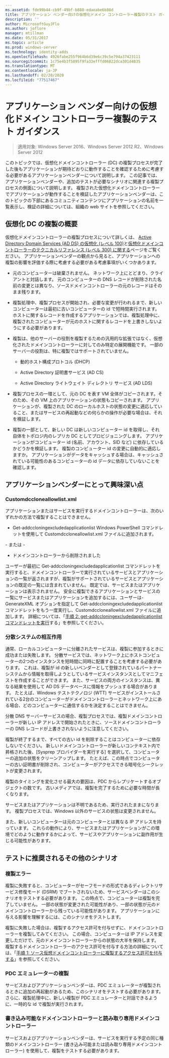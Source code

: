 ```yaml
---
ms.assetid: fde99b44-cb9f-49bf-b888-edaeabe6b88d
title: アプリケーション ベンダー向けの仮想化ドメイン コントローラー複製のテスト ガイダンス
description: ''
author: MicrosoftGuyJFlo
ms.author: joflore
manager: mtillman
ms.date: 05/31/2017
ms.topic: article
ms.prod: windows-server
ms.technology: identity-adds
ms.openlocfilehash: 4926fabe255f964b6d39e6c39c5e794a37423111
ms.sourcegitcommit: 1c75e4b3f5895f9fa33efffd06822dca301d4835
ms.translationtype: MT
ms.contentlocale: ja-JP
ms.lasthandoff: 02/20/2020
ms.locfileid: "77517467"
---
```

# <a name="virtualized-domain-controller-cloning-test-guidance-for-application-vendors"></a>アプリケーション ベンダー向けの仮想化ドメイン コントローラー複製のテスト ガイダンス

>適用対象: Windows Server 2016、Windows Server 2012 R2、Windows Server 2012

このトピックでは、仮想化ドメインコントローラー (DC) の複製プロセスが完了した後もアプリケーションが期待どおりに動作することを確認するために考慮する必要があるアプリケーションベンダーについて説明します。 この記事では、アプリケーションベンダーや、追加のテストが必要なシナリオに関連する複製プロセスの側面について説明します。 複製された仮想化ドメインコントローラーでアプリケーションが動作することを検証したアプリケーションベンダーは、このトピックの下部にあるコミュニティコンテンツにアプリケーションの名前を一覧表示し、検証の詳細については、組織の web サイトを参照してください。

## <a name="overview-of-virtualized-dc-cloning"></a>仮想化 DC の複製の概要
仮想化ドメインコントローラーの複製プロセスについて詳しくは、 [Active Directory Domain Services (AD DS) の仮想化 (レベル 100)](https://docs.microsoft.com/windows-server/identity/ad-ds/introduction-to-active-directory-domain-services-ad-ds-virtualization-level-100)と[仮想化ドメインコントローラーのテクニカルリファレンス (レベル 300) に関する](https://docs.microsoft.com/windows-server/identity/ad-ds/deploy/virtual-dc/virtualized-domain-controller-technical-reference--level-300-)ページをご覧ください。 アプリケーションベンダーの観点から見ると、アプリケーションへの複製の影響を評価する際に考慮する必要がある考慮事項がいくつかあります。

-   元のコンピューターは破棄されません。 ネットワーク上にとどまり、クライアントと対話します。 元のコンピューターの DNS レコードが削除された名前の変更とは異なり、ソースドメインコントローラーの元のレコードはそのまま残ります。

-   複製処理中、複製プロセスが開始され、必要な変更が行われるまで、新しいコンピューターは最初に古いコンピューターの id で短時間実行されます。 ホストに関するレコードを作成するアプリケーションでは、複製処理中に、複製されたコンピューターが元のホストに関するレコードを上書きしないようにする必要があります。

-   複製は、他のサーバーの役割を複製するための汎用的な拡張ではなく、仮想化されたドメインコントローラーに対してのみ特定の展開機能です。 一部のサーバーの役割は、特に複製ではサポートされていません。

    -   動的ホスト構成プロトコル (DHCP)

    -   Active Directory 証明書サービス (AD CS)

    -   Active Directory ライトウェイト ディレクトリ サービス (AD LDS)

-   複製プロセスの一環として、元の DC を表す VM 全体がコピーされます。そのため、その VM 上のアプリケーションの状態もコピーされます。 アプリケーションが、複製された DC のローカルホストの状態の変更に適応していること、またはサービスの再起動などの何らかの操作が必要な場合は、それを検証します。

-   複製の一部として、新しい DC は新しいコンピューター id を取得し、それ自体をトポロジ内のレプリカ DC としてプロビジョニングします。 アプリケーションがコンピューター id (名前、アカウント、SID など) に依存しているかどうかを検証します。 複製のコンピューター id の変更に自動的に適応しますか。 アプリケーションがデータをキャッシュする場合は、キャッシュされている可能性のあるコンピューターの id データに依存していないことを確認します。

## <a name="what-is-interesting-for-application-vendors"></a>アプリケーションベンダーにとって興味深い点

### <a name="customdccloneallowlistxml"></a>Customdccloneallowlist.xml
アプリケーションまたはサービスを実行するドメインコントローラーは、次のいずれかの方法で複製することはできません。

-   Get-addccloningexcludedapplicationlist Windows PowerShell コマンドレットを使用して Customdccloneallowlist.xml ファイルに追加されます。

\- または -

-   ドメインコントローラーから削除されました

ユーザーが最初に Get-addccloningexcludedapplicationlist コマンドレットを実行すると、ドメインコントローラーで実行されているサービスとアプリケーションの一覧が返されますが、複製がサポートされているサービスとアプリケーションの既定の一覧には含まれていません。 既定では、サービスまたはアプリケーションは表示されません。 安全に複製できるアプリケーションとサービスの一覧にサービスまたはアプリケーションを追加するには、ユーザーは-GenerateXML オプションを指定して Get-addccloningexcludedapplicationlist コマンドレットをもう一度実行し、Customdccloneallowlist.xml ファイルに追加します。 詳細については、「[手順 2: get-addccloningexcludedapplicationlist コマンドレットを実行](https://docs.microsoft.com/powershell/module/addsadministration/get-addccloningexcludedapplicationlist)する」を参照してください。

### <a name="distributed-system-interactions"></a>分散システムの相互作用
通常、ローカルコンピューターに分離されたサービスは、複製に参加するときに成功または失敗します。 分散サービスでは、ネットワーク上にホストコンピューターの2つのインスタンスを短時間に同時に配置することを考慮する必要があります。 これは、複製が id の新しいベンダーとして登録されているパートナーシステムから情報を取得しようとしているサービスインスタンスとしてマニフェストを作成することができます。 また、サービスの両方のインスタンスは、異なる結果を使用して AD DS データベースに情報をプッシュする場合があります。 たとえば、Windows テストテクノロジ (WTT) サービスがインストールされている2台のコンピューターがドメインコントローラーとネットワーク上にある場合、どのコンピューターに通信するかを決定することはできません。

分散 DNS サーバーサービスの場合、複製プロセスでは、複製ドメインコントローラーが新しい IP アドレスで開始されたときに、ソースドメインコントローラーの DNS レコードが上書きされないように注意してください。

複製が終了するまで、すべての古い id を削除することはコンピューターに依存しないでください。 新しいドメインコントローラーが新しいコンテキスト内で昇格された後、[Sysprep プロバイダーを実行する] を選択して、コンピューターの追加の状態をクリーンアップします。 たとえば、この時点でコンピューターの古い証明書が削除され、コンピューターがアクセスできる暗号化シークレットが変更されます。

複製のタイミングを変化させる最大の要因は、PDC からレプリケートするオブジェクトの数です。 古いメディアでは、複製を完了するために必要な時間が長くなります。

サービスまたはアプリケーションは不明であるため、実行されたままになります。 複製プロセスでは、Windows 以外のサービスの状態は変更されません。

また、新しいコンピューターは元のコンピューターとは異なる IP アドレスを持っています。 これらの動作により、サービスまたはアプリケーションがこの環境でどのように動作するかによって、サービスやアプリケーションに副作用が生じる可能性があります。

## <a name="additional-scenarios-suggested-for-testing"></a>テストに推奨されるその他のシナリオ

### <a name="cloning-failure"></a>複製エラー
複製に失敗すると、コンピューターがセーフモードの形式であるディレクトリサービス修復モード (DSRM) でブートされないため、サービスベンダーはこのシナリオをテストする必要があります。 この時点で、コンピューターは複製を完了していません。 一部の状態が変更された可能性があり、一部の状態が元のドメインコントローラーから残っている可能性があります。 アプリケーションに与える影響を理解するには、このシナリオをテストします。

複製に失敗した場合は、複製するアクセス許可を付与せずに、ドメインコントローラーを複製してみてください。 この場合、コンピューターは IP アドレスを変更しただけで、元のドメインコントローラーからの状態の大半を保持します。 複製するドメインコントローラーのアクセス許可を付与する方法の詳細については、「[手順 1: ソース仮想ドメインコントローラーに複製するアクセス許可を付与する](https://docs.microsoft.com/windows-server/identity/ad-ds/get-started/virtual-dc/virtualized-domain-controller-deployment-and-configuration)」を参照してください。

### <a name="pdc-emulator-cloning"></a>PDC エミュレーターの複製
サービスおよびアプリケーションベンダーは、PDC エミュレーターが複製されるときに追加の再起動があるため、このシナリオをテストする必要があります。 さらに、複製処理中に、新しい複製が PDC エミュレーターと対話できるように、一時的な id で複製が実行されます。

### <a name="writable-versus-read-only-domain-controllers"></a>書き込み可能なドメインコントローラーと読み取り専用ドメインコントローラー
サービスおよびアプリケーションベンダーは、サービスを実行する予定の同じ種類のドメインコントローラー (書き込み可能または読み取り専用ドメインコントローラー) を使用して、複製をテストする必要があります。
